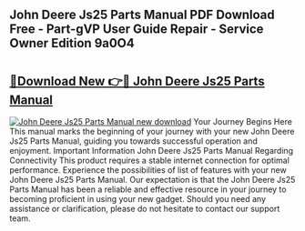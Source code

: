 ## John Deere Js25 Parts Manual PDF Download Free - Part-gVP User Guide Repair - Service Owner Edition 9a0O4

# <h2><a href="http://bc92408.oget.top/?id=John+Deere+Js25+Parts+Manual">🔗Download New 👉🔴 John Deere Js25 Parts Manual</a></h2>

[![John Deere Js25 Parts Manual new download](https://i.imgur.com/5g1atiW.png)](http://bc92408.oget.top/?id=John+Deere+Js25+Parts+Manual)
Your Journey Begins Here This manual marks the beginning of your journey with your new John Deere Js25 Parts Manual, guiding you towards successful operation and enjoyment. Important Information John Deere Js25 Parts Manual Regarding Connectivity This product requires a stable internet connection for optimal performance. Experience the possibilities of list of features with your new John Deere Js25 Parts Manual. Our expectation is that the John Deere Js25 Parts Manual has been a reliable and effective resource in your journey to becoming proficient in using your new gadget. Should you need any assistance or clarification, please do not hesitate to contact our support team.

